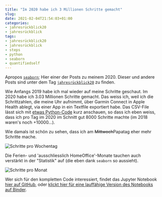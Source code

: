 ```yaml
---
title: "Im 2020 habe ich 3 Millionen Schritte gemacht"
slug: 
date: 2021-02-04T21:54:03+01:00
categories:
- jahresrückblick20
- jahresrückblick
tags:
- jahresrückblick20
- jahresrückblick
- steps
- python
- seaborn
- quantifiedself
---
```


Apropos [`seaborn`](https://habi.gna.ch/2021/02/04/recommended-readings-vom-januar-2021/); Hier einer der Posts zu meinem 2020.
Dieser und andere Posts sind unter dem Tag [`jahresrückblick20`](https://habi.gna.ch/tag/jahresruckblick20) zu finden.

Wie Anfangs 2019 habe ich mal wieder auf meine Schritte geschaut.
Im 2020 habe ich 3.03 Millionen Schritte gemacht.
Das weiss ich, weil ich die Schrittzahlen, die meine Uhr aufnimmt, über Garmin Connect in Apple Health ablegt, via einer App in ein Textfile exportiert habe.
Das CSV-File lässt sich mit [etwas Python-Code](https://github.com/habi/steps) kurz anschauen, so dass ich eben weiss, dass ich pro Tag im 2020 im Schnitt gut 8000 Schritte machte (im 2018 waren's noch +10000...).

Wie damals ist schön zu sehen, dass ich am <del>Mittwoch</del>Papatag eher mehr Schritte mache.

![Schritte pro Wochentag](https://habi.gna.ch/wp-content/uploads/2021/02/output_19_0.png)

Die Ferien- und 'ausschliesslich HomeOffice'-Monate tauchen auch verstärkt in der "Statistik" auf (die eben dank `seaborn` so aussieht).

![Schritte pro Monat](https://habi.gna.ch/wp-content/uploads/2021/02/output_20_0.png)

Wer sich für den kompletten Code interessiert, findet das Jupyter Notebook [hier auf GitHub](https://github.com/habi/steps), oder [klickt hier für eine lauffähige Version des Notebooks auf Binder](https://mybinder.org/v2/gh/habi/steps/master).
